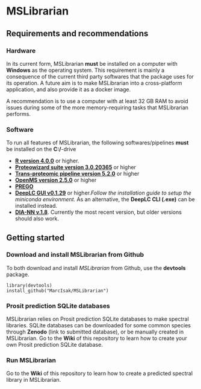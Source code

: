 # MSLibrarian

## Requirements and recommendations

### Hardware 

In its current form, MSLibrarian **must** be installed on a computer with **Windows** as the operating system. This requirement is mainly a consequence of the current third party softwares that the package uses for its operation. A future aim is to make MSLibrarian into a cross-platform application, and also provide it as a docker image. 

A recommendation is to use a computer with at least 32 GB RAM to avoid issues during some of the more memory-requiring tasks that MSLibrarian performs. 

### Software 

To run all features of MSLibrarian, the following softwares/pipelines **must** be installed on the **C:/**-drive

 * [**R version 4.0.0**](https://cran.r-project.org/) or higher. 
 * [**Proteowizard suite version 3.0.20365**](http://proteowizard.sourceforge.net/download.html) or higher 
 * [**Trans-proteomic pipeline version 5.2.0**](https://sourceforge.net/projects/sashimi/files/Trans-Proteomic%20Pipeline%20%28TPP%29/) or higher
 * [**OpenMS version 2.5.0**](https://github.com/OpenMS/OpenMS/releases/tag/Release2.6.0) or higher
 * [**PREGO**](https://bitbucket.org/searleb/prego-srm-response-predictor/downloads/) 
 * [**DeepLC GUI v0.1.29**](https://github.com/compomics/DeepLC/releases) or higher._Follow the installation guide to setup the miniconda environment._ 
  As an alternative, the **DeepLC CLI (.exe)** can be installed instead. 
 * [**DIA-NN v.1.8**](https://github.com/vdemichev/DiaNN/releases/tag/1.7.12). Currently the most recent version, but older versions should also work. 

## Getting started 

### Download and install MSLibrarian from Github

To both download and install _MSLibrarian_ from Github, use the **devtools** package. 

```
library(devtools)
install_github("MarcIsak/MSLibrarian")

```
### Prosit prediction SQLite databases

MSLibrarian relies on Prosit prediction SQLite databases to make spectral libraries. SQLite databases can be downloaded for some 
common species through **Zenodo** (link to submitted database), or be manually created in MSLibrarian. Go to the **Wiki** of this repository to learn how 
to create your own Prosit prediction SQLite database. 



### Run MSLibrarian 

Go to the **Wiki** of this repository to learn how to create a predicted spectral library in MSLibrarian. 


